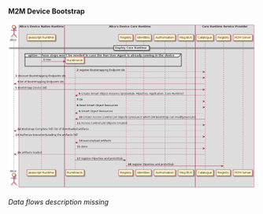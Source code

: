 #### M2M Device Bootstrap

![Figure @runtime-m2m-comm-bootstrap-auth-registration: M2M Device Bootstrap](M2M_bootstrap_authentication.png)

*Data flows description missing*

